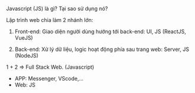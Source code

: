Javascript (JS) là gì? Tại sao sử dụng nó?

Lập trình web chia làm 2 nhánh lớn:

1. Front-end: Giao diện người dùng hướng tới back-end: UI, JS (ReactJS, VueJS)

2. Back-end: Xử lý dữ liệu, logic hoạt động phía sau trang web: Server, JS (NodeJS)

1 + 2 => Full Stack Web. (Javascript)

- APP: Messenger, VScode,...
- Web: JS
